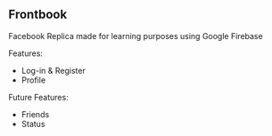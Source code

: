 ## Frontbook
Facebook Replica made for learning purposes using Google Firebase <br>

Features:
<ul>
  <li>Log-in & Register</li>
  <li>Profile</li>
 </ul>

Future Features:
<ul>
  <li>Friends</li>
  <li>Status</li>
 </ul>
